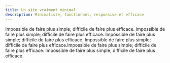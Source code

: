 ```yaml
---
title: Un site vraiment minimal
description: Minimaliste, fonctionnel, responsive et efficace
---
```


Impossible de faire plus simple; difficile de faire plus efficace. Impossible de faire plus simple; difficile de faire plus efficace. Impossible de faire plus simple; difficile de faire plus efficace. Impossible de faire plus simple; difficile de faire plus efficace.Impossible de faire plus simple; difficile de faire plus efficace. Impossible de faire plus simple; difficile de faire plus efficace.
